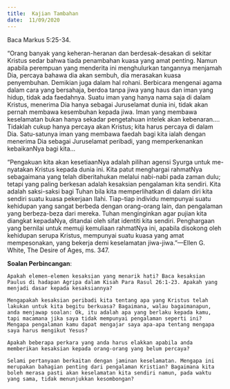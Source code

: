 ```yaml
---
title:  Kajian Tambahan
date:  11/09/2020
---
```


Baca Markus 5:25-34.

“Orang banyak yang keheran-heranan dan berdesak-desakan di sekitar Kristus sedar bahwa tiada penambahan kuasa yang amat penting. Namun apabila perempuan yang menderita ini menghulurkan tangannya menjamah Dia, percaya bahawa dia akan sembuh, dia merasakan kuasa penyembuhan. Demikian juga dalam hal rohani. Berbicara mengenai agama dalam cara yang bersahaja, berdoa tanpa jiwa yang haus dan iman yang hidup, tidak ada faedahnya. Suatu iman yang hanya nama saja di dalam Kristus, menerima Dia hanya sebagai Juruselamat dunia ini, tidak akan pernah membawa kesembuhan kepada jiwa. Iman yang membawa keselamatan bukan hanya sekadar pengetahuan intelek akan kebenaran…. Tidaklah cukup hanya percaya akan Kristus; kita harus percaya di dalam Dia. Satu-satunya iman yang membawa faedah bagi kita ialah dengan menerima Dia sebagai Juruselamat peribadi, yang memperkenankan kebaikanNya bagi kita…

“Pengakuan kita akan kesetiaanNya adalah pilihan agensi Syurga untuk me-nyatakan Kristus kepada dunia ini. Kita patut menghargai rahmatNya sebagaimana yang telah diberitahukan melalui nabi-nabi pada zaman dulu; tetapi yang paling berkesan adalah kesaksian pengalaman kita sendiri. Kita adalah saksi-saksi bagi Tuhan bila kita memperlihatkan di dalam diri kita sendiri suatu kuasa pekerjaan Ilahi. Tiap-tiap individu mempunyai suatu kehidupan yang sangat berbeda dengan orang-orang lain, dan pengalaman yang berbeza-beza dari mereka. Tuhan menginginkan agar pujian kita diangkat kepadaNya, ditandai oleh sifat identiti kita sendiri. Penghargaan yang bernilai untuk memuji kemuliaan rahmatNya ini, apabila disokong oleh kehidupan serupa Kristus, mempunyai suatu kuasa yang amat mempesonakan, yang bekerja demi keselamatan jiwa-jiwa.”—Ellen G. White, The Desire of Ages, ms. 347.

**Soalan Perbincangan**:

`Apakah elemen-elemen kesaksian yang menarik hati? Baca kesaksian Paulus di hadapan Agripa dalam Kisah Para Rasul 26:1-23. Apakah yang menjadi dasar kepada kesaksiannya?`

`Mengapakah kesaksian peribadi kita tentang apa yang Kristus telah lakukan untuk kita begitu berkuasa? Bagaimana, walau bagaimanapun, anda menjawap soalan: Ok, itu adalah apa yang berlaku kepada kamu, tapi macamana jika saya tidak mempunyai pengalaman seperti ini? Mengapa pengalaman kamu dapat mengajar saya apa-apa tentang mengapa saya harus mengikut Yesus?`

`Apakah beberapa perkara yang anda harus elakkan apabila anda memberikan kesaksian kepada orang-orang yang belum percaya?`

`Selami pertanyaan berkaitan dengan jaminan keselamatan. Mengapa ini merupakan bahagian penting dari pengalaman Kristian? Bagaimana kita boleh merasa pasti akan keselamatan kita sendiri namun, pada waktu yang sama, tidak menunjukkan kesombongan?`